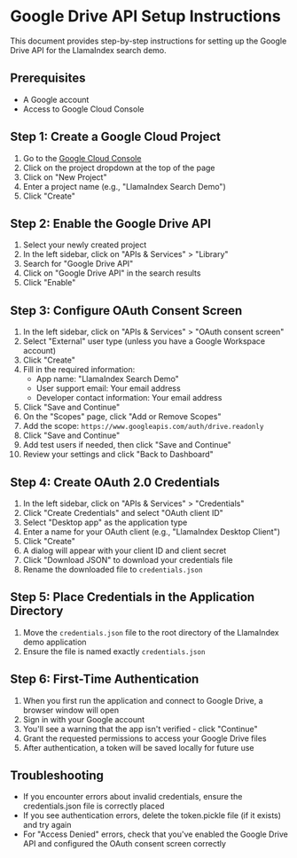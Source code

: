# Google Drive API Setup Instructions

This document provides step-by-step instructions for setting up the Google Drive API for the LlamaIndex search demo.

## Prerequisites
- A Google account
- Access to Google Cloud Console

## Step 1: Create a Google Cloud Project
1. Go to the [Google Cloud Console](https://console.cloud.google.com/)
2. Click on the project dropdown at the top of the page
3. Click on "New Project"
4. Enter a project name (e.g., "LlamaIndex Search Demo")
5. Click "Create"

## Step 2: Enable the Google Drive API
1. Select your newly created project
2. In the left sidebar, click on "APIs & Services" > "Library"
3. Search for "Google Drive API"
4. Click on "Google Drive API" in the search results
5. Click "Enable"

## Step 3: Configure OAuth Consent Screen
1. In the left sidebar, click on "APIs & Services" > "OAuth consent screen"
2. Select "External" user type (unless you have a Google Workspace account)
3. Click "Create"
4. Fill in the required information:
   - App name: "LlamaIndex Search Demo"
   - User support email: Your email address
   - Developer contact information: Your email address
5. Click "Save and Continue"
6. On the "Scopes" page, click "Add or Remove Scopes"
7. Add the scope: `https://www.googleapis.com/auth/drive.readonly`
8. Click "Save and Continue"
9. Add test users if needed, then click "Save and Continue"
10. Review your settings and click "Back to Dashboard"

## Step 4: Create OAuth 2.0 Credentials
1. In the left sidebar, click on "APIs & Services" > "Credentials"
2. Click "Create Credentials" and select "OAuth client ID"
3. Select "Desktop app" as the application type
4. Enter a name for your OAuth client (e.g., "LlamaIndex Desktop Client")
5. Click "Create"
6. A dialog will appear with your client ID and client secret
7. Click "Download JSON" to download your credentials file
8. Rename the downloaded file to `credentials.json`

## Step 5: Place Credentials in the Application Directory
1. Move the `credentials.json` file to the root directory of the LlamaIndex demo application
2. Ensure the file is named exactly `credentials.json`

## Step 6: First-Time Authentication
1. When you first run the application and connect to Google Drive, a browser window will open
2. Sign in with your Google account
3. You'll see a warning that the app isn't verified - click "Continue"
4. Grant the requested permissions to access your Google Drive files
5. After authentication, a token will be saved locally for future use

## Troubleshooting
- If you encounter errors about invalid credentials, ensure the credentials.json file is correctly placed
- If you see authentication errors, delete the token.pickle file (if it exists) and try again
- For "Access Denied" errors, check that you've enabled the Google Drive API and configured the OAuth consent screen correctly
